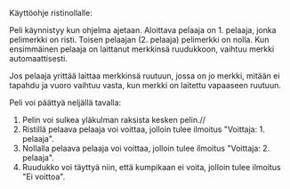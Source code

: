 Käyttöohje ristinollalle:

Peli käynnistyy kun ohjelma ajetaan. Aloittava pelaaja on 1. pelaaja, jonka pelimerkki on risti. Toisen pelaajan (2. pelaaja) pelimerkki on nolla. Kun ensimmäinen pelaaja on laittanut merkkinsä ruudukkoon, vaihtuu merkki automaattisesti.

Jos pelaaja yrittää laittaa merkkinsä ruutuun, jossa on jo merkki, mitään ei tapahdu ja vuoro vaihtuu vasta, kun merkki on laitettu vapaaseen ruutuun. 

Peli voi päättyä neljällä tavalla:
1. Pelin voi sulkea yläkulman raksista kesken pelin.//
2. Ristillä pelaava pelaaja voi voittaa, jolloin tulee ilmoitus "Voittaja: 1. pelaaja".
3. Nollalla pelaava pelaaja voi voittaa, jolloin tulee ilmoitus "Voittaja: 2. pelaaja".
4. Ruudukko voi täyttyä niin, että kumpikaan ei voita, jolloin tulee ilmoitus "Ei voittoa".

